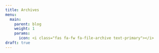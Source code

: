 ```yaml
---
title: Archives
menu:
  main:
    parent: blog
    weight: 1
    params:
      icon: <i class="fas fa-fw fa-file-archive text-primary"></i>
draft: true
---
```

